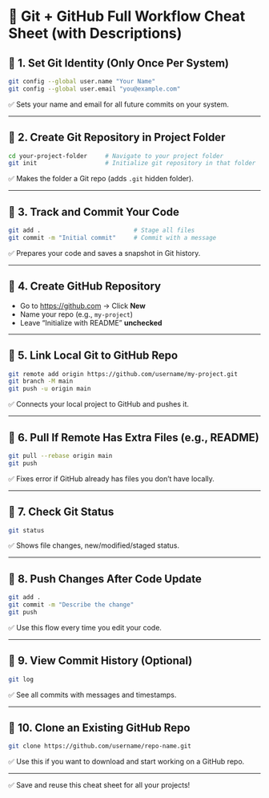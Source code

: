 # 🧠 Git + GitHub Full Workflow Cheat Sheet (with Descriptions)

## 🔹 1. Set Git Identity (Only Once Per System)
```bash
git config --global user.name "Your Name"
git config --global user.email "you@example.com"
```
✅ Sets your name and email for all future commits on your system.

---

## 🔹 2. Create Git Repository in Project Folder
```bash
cd your-project-folder     # Navigate to your project folder
git init                   # Initialize git repository in that folder
```
✅ Makes the folder a Git repo (adds `.git` hidden folder).

---

## 🔹 3. Track and Commit Your Code
```bash
git add .                          # Stage all files
git commit -m "Initial commit"     # Commit with a message
```
✅ Prepares your code and saves a snapshot in Git history.

---

## 🔹 4. Create GitHub Repository
- Go to https://github.com → Click **New**
- Name your repo (e.g., `my-project`)
- Leave “Initialize with README” **unchecked**

---

## 🔹 5. Link Local Git to GitHub Repo
```bash
git remote add origin https://github.com/username/my-project.git
git branch -M main
git push -u origin main
```
✅ Connects your local project to GitHub and pushes it.

---

## 🔹 6. Pull If Remote Has Extra Files (e.g., README)
```bash
git pull --rebase origin main
git push
```
✅ Fixes error if GitHub already has files you don’t have locally.

---

## 🔹 7. Check Git Status
```bash
git status
```
✅ Shows file changes, new/modified/staged status.

---

## 🔹 8. Push Changes After Code Update
```bash
git add .
git commit -m "Describe the change"
git push
```
✅ Use this flow every time you edit your code.

---

## 🔹 9. View Commit History (Optional)
```bash
git log
```
✅ See all commits with messages and timestamps.

---

## 🔹 10. Clone an Existing GitHub Repo
```bash
git clone https://github.com/username/repo-name.git
```
✅ Use this if you want to download and start working on a GitHub repo.

---

✅ Save and reuse this cheat sheet for all your projects!
